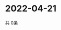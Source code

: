 # 2022-04-21
  共 0条

  <!-- BEGIN -->
  <!-- 最后更新时间Thu Apr 21 2022 05:27:43 GMT+0000 (Coordinated Universal Time) -->
  
  <!-- END -->
  
  